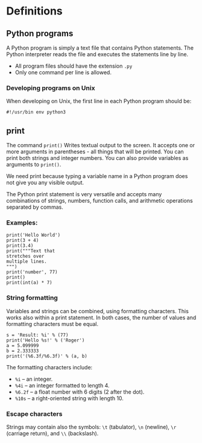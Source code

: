 
# Definitions

## Python programs

A Python program is simply a text file that contains Python statements. 
The Python interpreter reads the file and executes the statements line by line.

* All program files should have the extension `.py`
* Only one command per line is allowed.

### Developing programs on Unix

When developing on Unix, the first line in each Python program should be:

    #!/usr/bin env python3

## print

The command `print()` Writes textual output to the screen. It accepts one or more arguments in parentheses - all things that will be printed. You can print both strings and integer numbers. You can also provide variables as arguments to `print()`.

We need print because typing a variable name in a Python program does not give you any visible output.

The Python print statement is very versatile and accepts many combinations of strings, numbers, function calls, and arithmetic operations separated by commas.

### Examples: 

    print('Hello World')
    print(3 + 4)
    print(3.4)
    print("""Text that 
    stretches over 
    multiple lines.
    """)
    print('number', 77)
    print()
    print(int(a) * 7)

### String formatting

Variables and strings can be combined, using formatting characters. This works also within a print statement. In both cases, the number of values and formatting characters must be equal.

    s = 'Result: %i' % (77)
    print('Hello %s!' % ('Roger')
    a = 5.099999
    b = 2.333333
    print('(%6.3f/%6.3f)' % (a, b)

The formatting characters include:

* `%i` – an integer.
* `%4i` – an integer formatted to length 4.
* `%6.2f` – a float number with 6 digits (2 after the dot).
* `%10s` – a right-oriented string with length 10.

### Escape characters

Strings may contain also the symbols: `\t` (tabulator), `\n` (newline), `\r` (carriage return), and `\\` (backslash).

